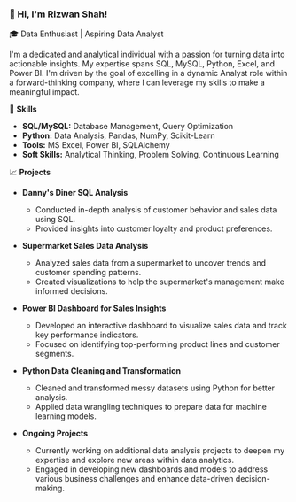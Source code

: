 ### 👋 Hi, I'm Rizwan Shah!

🎓 Data Enthusiast | Aspiring Data Analyst

I'm a dedicated and analytical individual with a passion for turning data into actionable insights. My expertise spans SQL, MySQL, Python, Excel, and Power BI. I'm driven by the goal of excelling in a dynamic Analyst role within a forward-thinking company, where I can leverage my skills to make a meaningful impact.

🚀 **Skills**
- **SQL/MySQL:** Database Management, Query Optimization
- **Python:** Data Analysis, Pandas, NumPy, Scikit-Learn
- **Tools:** MS Excel, Power BI, SQLAlchemy
- **Soft Skills:** Analytical Thinking, Problem Solving, Continuous Learning

📈 **Projects**
- **Danny's Diner SQL Analysis**
  - Conducted in-depth analysis of customer behavior and sales data using SQL.
  - Provided insights into customer loyalty and product preferences.

- **Supermarket Sales Data Analysis**
  - Analyzed sales data from a supermarket to uncover trends and customer spending patterns.
  - Created visualizations to help the supermarket's management make informed decisions.

- **Power BI Dashboard for Sales Insights**
  - Developed an interactive dashboard to visualize sales data and track key performance indicators.
  - Focused on identifying top-performing product lines and customer segments.

- **Python Data Cleaning and Transformation**
  - Cleaned and transformed messy datasets using Python for better analysis.
  - Applied data wrangling techniques to prepare data for machine learning models.

- **Ongoing Projects**
  - Currently working on additional data analysis projects to deepen my expertise and explore new areas within data analytics.
  - Engaged in developing new dashboards and models to address various business challenges and enhance data-driven decision-making.
